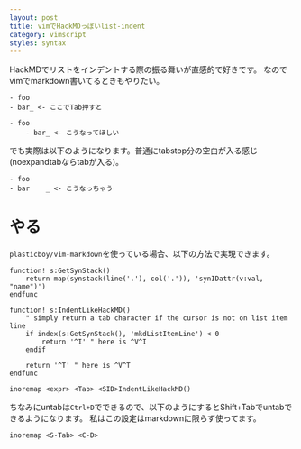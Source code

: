 ```yaml
---
layout: post
title: vimでHackMDっぽいlist-indent
category: vimscript
styles: syntax
---
```

HackMDでリストをインデントする際の振る舞いが直感的で好きです。
なのでvimでmarkdown書いてるときもやりたい。


```
- foo
- bar_ <- ここでTab押すと
```

```
- foo
    - bar_ <- こうなってほしい
```

でも実際は以下のようになります。普通にtabstop分の空白が入る感じ(noexpandtabならtabが入る)。

```
- foo
- bar    _ <- こうなっちゃう
```

# やる
`plasticboy/vim-markdown`を使っている場合、以下の方法で実現できます。

```vim
function! s:GetSynStack()
    return map(synstack(line('.'), col('.')), 'synIDattr(v:val, "name")')
endfunc

function! s:IndentLikeHackMD()
    " simply return a tab character if the cursor is not on list item line
    if index(s:GetSynStack(), 'mkdListItemLine') < 0
        return '^I' " here is ^V^I
    endif

    return '^T' " here is ^V^T
endfunc

inoremap <expr> <Tab> <SID>IndentLikeHackMD()
```

ちなみにuntabは`Ctrl+D`でできるので、以下のようにするとShift+Tabでuntabできるようになります。
私はこの設定はmarkdownに限らず使ってます。

```vim
inoremap <S-Tab> <C-D>
```

